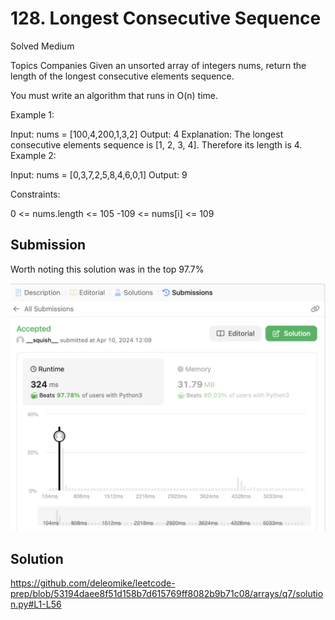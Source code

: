 # 128. Longest Consecutive Sequence
Solved
Medium

Topics
Companies
Given an unsorted array of integers nums, return the length of the longest consecutive elements sequence.

You must write an algorithm that runs in O(n) time.

 

Example 1:

Input: nums = [100,4,200,1,3,2]
Output: 4
Explanation: The longest consecutive elements sequence is [1, 2, 3, 4]. Therefore its length is 4.
Example 2:

Input: nums = [0,3,7,2,5,8,4,6,0,1]
Output: 9
 

Constraints:

0 <= nums.length <= 105
-109 <= nums[i] <= 109

## Submission

Worth noting this solution was in the top 97.7%

![img](submission.png)

## Solution

https://github.com/deleomike/leetcode-prep/blob/53194daee8f51d158b7d615769ff8082b9b71c08/arrays/q7/solution.py#L1-L56